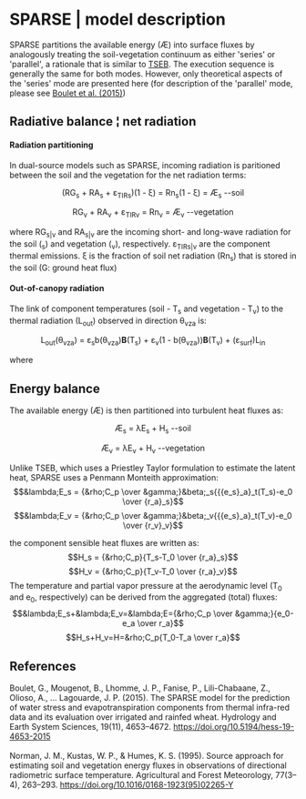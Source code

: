 <script type="text/javascript" id="MathJax-script" async
  src="https://cdn.jsdelivr.net/npm/mathjax@3/es5/tex-mml-chtml.js">
</script>
<script src="https://polyfill.io/v3/polyfill.min.js?features=es6"></script>
# SPARSE | model description

SPARSE partitions the available energy (Æ) into surface fluxes by analogously treating the soil-vegetation continuum as either 'series' 
or 'parallel', a rationale that is similar to <a title="Two Source Energy Balance model" target="_blank" href="https://doi.org/10.1016/0168-1923(95)02265-Y">TSEB</a>. The execution sequence is generally the same for both modes. However, only theoretical aspects of the 'series' mode are 
presented here (for description of the 'parallel' mode, please see <a target="_blank" href="https://doi.org/10.5194/hess-19-4653-2015">
Boulet et al. (2015)</a>)

## <div id="RadiativeB">Radiative balance ¦ net radiation</div>

#### Radiation partitioning
In dual-source models such as SPARSE, incoming radiation is paritioned between the soil and the vegetation for the net radiation terms: <br>

<p align="center">(RG<sub>s</sub> + RA<sub>s</sub> + &epsilon;<sub>TIRs</sub>)(1 - &xi;) = Rn<sub>s</sub>(1 - &xi;) = Æ<sub>s</sub> --soil</p>	
<p align="center">RG<sub>v</sub> + RA<sub>v</sub> + &epsilon;<sub>TIRv</sub> = Rn<sub>v</sub> = Æ<sub>v</sub>				--vegetation</p>
where RG<sub>s|v</sub> and RA<sub>s|v</sub> are the incoming short- and long-wave radiation for the soil (<sub>s</sub>) and vegetation 
(<sub>v</sub>), respectively. &epsilon;<sub>TIRs|v</sub> are the component thermal emissions. &xi; is the fraction of soil net radiation 
(Rn<sub>s</sub>) that is stored in the soil (G:&nbsp;ground heat flux)
 
#### Out-of-canopy radiation 
The link of component temperatures (soil - T<sub>s</sub> and vegetation - T<sub>v</sub>) to the thermal radiation (L<sub>out</sub>) observed in 
direction &theta;<sub>vza</sub> is:

<p align="center">L<sub>out</sub>(&theta;<sub>vza</sub>) = &epsilon;<sub>s</sub>b(&theta;<sub>vza</sub>)<strong>B</strong>(T<sub>s</sub>) 
+ &epsilon;<sub>v</sub>(1 - b(&theta;<sub>vza</sub>))<strong>B</strong>(T<sub>v</sub>) + (&epsilon;<sub>surf</sub>)L<sub>in</sub></p>

where 
## <div id="EnergyB">Energy balance</div>

The available energy (Æ) is then partitioned into turbulent heat fluxes as:

<p align="center">Æ<sub>s</sub> = &lambda;E<sub>s</sub> + H<sub>s</sub>		--soil</p>	
<p align="center">Æ<sub>v</sub> = &lambda;E<sub>v</sub> + H<sub>v</sub>		--vegetation</p>

Unlike TSEB, which uses a Priestley Taylor formulation to estimate the latent heat, SPARSE uses a Penmann Monteith approximation:
$$&lambda;E_s = {&rho;C_p \over &gamma;}&beta;_s{{{e_s}_a}_t(T_s)-e_0 \over {r_a}_s}$$
$$&lambda;E_v = {&rho;C_p \over &gamma;}&beta;_v{{{e_s}_a}_t(T_v)-e_0 \over {r_v}_v}$$

the component sensible heat fluxes are written as:
$$H_s = {&rho;C_p}{T_s-T_0 \over {r_a}_s}$$
$$H_v = {&rho;C_p}{T_v-T_0 \over {r_a}_v}$$
The temperature and partial vapor pressure at the aerodynamic level (T<sub>0</sub> and e<sub>0</sub>, respectively) can be derived from the 
aggregated (total) fluxes:
$$&lambda;E_s+&lambda;E_v=&lambda;E={&rho;C_p \over &gamma;}{e_0-e_a \over r_a}$$
$$H_s+H_v=H=&rho;C_p{T_0-T_a \over r_a}$$
## <div id="article">References</div>

Boulet, G., Mougenot, B., Lhomme, J. P., Fanise, P., Lili-Chabaane, Z., Olioso, A., … Lagouarde, J. P. (2015). The SPARSE model for the prediction
 of water stress and evapotranspiration components from thermal infra-red data and its evaluation over irrigated and rainfed wheat. Hydrology and 
 Earth System Sciences, 19(11), 4653–4672. <a target="_blank" href="https://hess.copernicus.org/articles/19/4653/2015/hess-19-4653-2015.pdf">
 https://doi.org/10.5194/hess-19-4653-2015</a>
<br><br>
Norman, J. M., Kustas, W. P., & Humes, K. S. (1995). Source approach for estimating soil and vegetation energy fluxes in observations of directional
 radiometric surface temperature. Agricultural and Forest Meteorology, 77(3–4), 263–293. 
 <a target="_blank" href="https://doi.org/10.1016/0168-1923(95)02265-Y">https://doi.org/10.1016/0168-1923(95)02265-Y</a>

<!-- 
## Commands

* `mkdocs new [dir-name]` - Create a new project.
* `mkdocs serve` - Start the live-reloading docs server.
* `mkdocs build` - Build the documentation site.
* `mkdocs -h` - Print help message and exit.

## Project layout

    mkdocs.yml    # The configuration file.
    docs/
        index.md  # The documentation homepage.
        ...       # Other markdown pages, images and other files.
-->
<!--
	tab
	tab again
	   
<math xmlns="http://www.w3.org/1998/Math/MathML">Æ<sub>v</sub> = &lambda;E<sub>v</sub> + H<sub>v</sub>		--vegetation</math>
$$&lambda;E_s = {&rho;C_p \over &gamma;}&beta;_s{{{e_s}_a}_t(T_s)-e_0 \over {r_a}_s}\text{	--soil}$$
$$&lambda;E_v = {&rho;C_p \over &gamma;}&beta;_v{{{e_s}_a}_t(T_v)-e_0 \over {r_v}_v}\text{	--veg.}$$
When \(a &ne; 0\), there are two solutions to \(ax^2 + bx + c = 0\) and they are
$$x = {-b \pm \sqrt{b^2-4ac} \over 2a}\text{	asdfa}$$
-->	